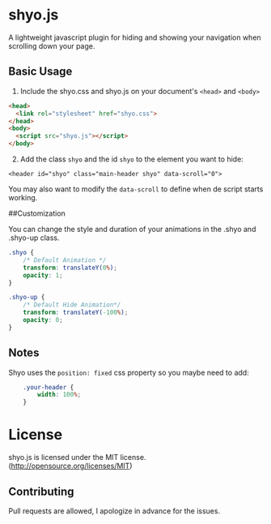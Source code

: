 # shyo.js

A lightweight javascript plugin for hiding and showing your navigation when scrolling down your page.

## Basic Usage

1. Include the shyo.css and  shyo.js on your document's `<head>` and `<body>`

  ```html
  <head>
    <link rel="stylesheet" href="shyo.css">
  </head>
  <body>
  	<script src="shyo.js"></script>
  </body>
  ```

2. Add the class `shyo` and the id `shyo` to the element you want to hide:

```<header id="shyo" class="main-header shyo" data-scroll="0">```
 
 You may also want to modify the  `data-scroll` to define when de script starts working.

 ##Customization

 You can change the style and duration of your animations in the .shyo and .shyo-up class.

```css
.shyo {
	/* Default Animation */	
	transform: translateY(0%);
	opacity: 1;  
}

.shyo-up {
	/* Default Hide Animation*/	
	transform: translateY(-100%);
	opacity: 0;	
}

```

## Notes

Shyo uses the `position: fixed` css property so you maybe need to add:

```css
	.your-header {
		width: 100%;
	}
```

# License
shyo.js is licensed under the MIT license. (http://opensource.org/licenses/MIT)

## Contributing
Pull requests are allowed, I apologize in advance for the issues.